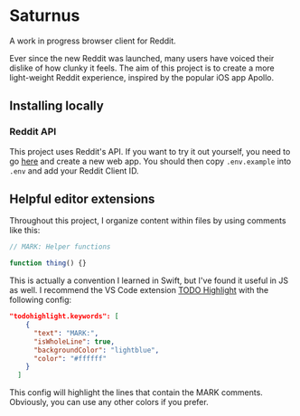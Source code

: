 # Saturnus

A work in progress browser client for Reddit.

Ever since the new Reddit was launched, many users have voiced their dislike of how clunky it feels. The aim of this project is to create a more light-weight Reddit experience, inspired by the popular iOS app Apollo.

## Installing locally

### Reddit API

This project uses Reddit's API. If you want to try it out yourself, you need to go [here](https://ssl.reddit.com/prefs/apps/) and create a new web app. You should then copy `.env.example` into `.env` and add your Reddit Client ID.

## Helpful editor extensions

Throughout this project, I organize content within files by using comments like this:

```js
// MARK: Helper functions

function thing() {}
```

This is actually a convention I learned in Swift, but I've found it useful in JS as well. I recommend the VS Code extension [TODO Highlight](https://marketplace.visualstudio.com/items?itemName=wayou.vscode-todo-highlight) with the following config:

```json
"todohighlight.keywords": [
    {
      "text": "MARK:",
      "isWholeLine": true,
      "backgroundColor": "lightblue",
      "color": "#ffffff"
    }
  ]
```

This config will highlight the lines that contain the MARK comments. Obviously, you can use any other colors if you prefer.
